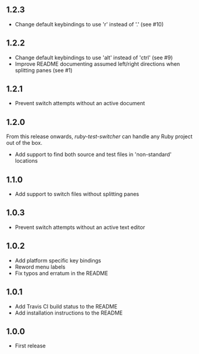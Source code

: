 ## 1.2.3

* Change default keybindings to use 'r' instead of '.' (see #10)

## 1.2.2

* Change default keybindings to use 'alt' instead of 'ctrl' (see #9)
* Improve README documenting assumed left/right directions when splitting panes (see #1)

## 1.2.1

* Prevent switch attempts without an active document

## 1.2.0

From this release onwards, _ruby-test-switcher_ can handle any Ruby project out of the box.

* Add support to find both source and test files in 'non-standard' locations

## 1.1.0

* Add support to switch files without splitting panes

## 1.0.3

* Prevent switch attempts without an active text editor

## 1.0.2

* Add platform specific key bindings
* Reword menu labels
* Fix typos and erratum in the README

## 1.0.1

* Add Travis CI build status to the README
* Add installation instructions to the README

## 1.0.0

* First release
